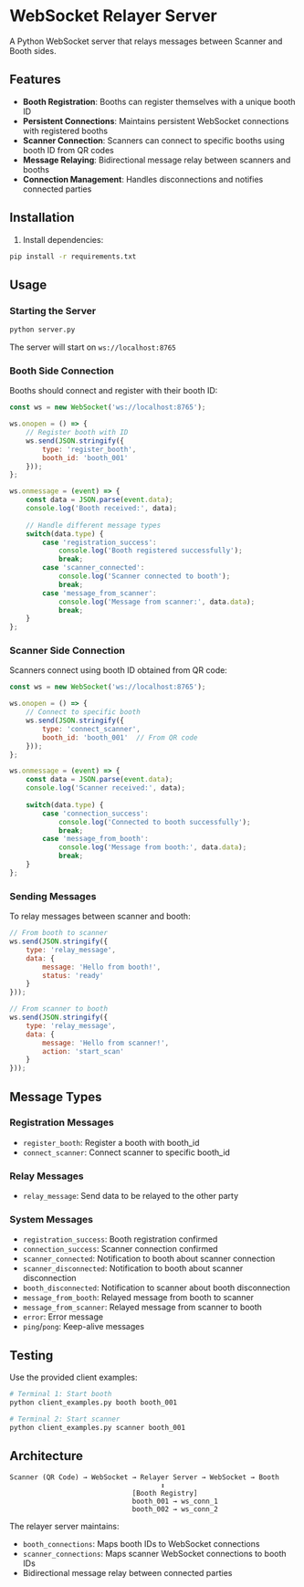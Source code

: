 # WebSocket Relayer Server

A Python WebSocket server that relays messages between Scanner and Booth sides.

## Features

- **Booth Registration**: Booths can register themselves with a unique booth ID
- **Persistent Connections**: Maintains persistent WebSocket connections with registered booths
- **Scanner Connection**: Scanners can connect to specific booths using booth ID from QR codes
- **Message Relaying**: Bidirectional message relay between scanners and booths
- **Connection Management**: Handles disconnections and notifies connected parties

## Installation

1. Install dependencies:
```bash
pip install -r requirements.txt
```

## Usage

### Starting the Server

```bash
python server.py
```

The server will start on `ws://localhost:8765`

### Booth Side Connection

Booths should connect and register with their booth ID:

```javascript
const ws = new WebSocket('ws://localhost:8765');

ws.onopen = () => {
    // Register booth with ID
    ws.send(JSON.stringify({
        type: 'register_booth',
        booth_id: 'booth_001'
    }));
};

ws.onmessage = (event) => {
    const data = JSON.parse(event.data);
    console.log('Booth received:', data);
    
    // Handle different message types
    switch(data.type) {
        case 'registration_success':
            console.log('Booth registered successfully');
            break;
        case 'scanner_connected':
            console.log('Scanner connected to booth');
            break;
        case 'message_from_scanner':
            console.log('Message from scanner:', data.data);
            break;
    }
};
```

### Scanner Side Connection

Scanners connect using booth ID obtained from QR code:

```javascript
const ws = new WebSocket('ws://localhost:8765');

ws.onopen = () => {
    // Connect to specific booth
    ws.send(JSON.stringify({
        type: 'connect_scanner',
        booth_id: 'booth_001'  // From QR code
    }));
};

ws.onmessage = (event) => {
    const data = JSON.parse(event.data);
    console.log('Scanner received:', data);
    
    switch(data.type) {
        case 'connection_success':
            console.log('Connected to booth successfully');
            break;
        case 'message_from_booth':
            console.log('Message from booth:', data.data);
            break;
    }
};
```

### Sending Messages

To relay messages between scanner and booth:

```javascript
// From booth to scanner
ws.send(JSON.stringify({
    type: 'relay_message',
    data: {
        message: 'Hello from booth!',
        status: 'ready'
    }
}));

// From scanner to booth  
ws.send(JSON.stringify({
    type: 'relay_message',
    data: {
        message: 'Hello from scanner!',
        action: 'start_scan'
    }
}));
```

## Message Types

### Registration Messages

- `register_booth`: Register a booth with booth_id
- `connect_scanner`: Connect scanner to specific booth_id

### Relay Messages

- `relay_message`: Send data to be relayed to the other party

### System Messages

- `registration_success`: Booth registration confirmed
- `connection_success`: Scanner connection confirmed
- `scanner_connected`: Notification to booth about scanner connection
- `scanner_disconnected`: Notification to booth about scanner disconnection  
- `booth_disconnected`: Notification to scanner about booth disconnection
- `message_from_booth`: Relayed message from booth to scanner
- `message_from_scanner`: Relayed message from scanner to booth
- `error`: Error message
- `ping`/`pong`: Keep-alive messages

## Testing

Use the provided client examples:

```bash
# Terminal 1: Start booth
python client_examples.py booth booth_001

# Terminal 2: Start scanner
python client_examples.py scanner booth_001
```

## Architecture

```
Scanner (QR Code) → WebSocket → Relayer Server → WebSocket → Booth
                                     ↕
                              [Booth Registry]
                              booth_001 → ws_conn_1
                              booth_002 → ws_conn_2
```

The relayer server maintains:
- `booth_connections`: Maps booth IDs to WebSocket connections
- `scanner_connections`: Maps scanner WebSocket connections to booth IDs
- Bidirectional message relay between connected parties